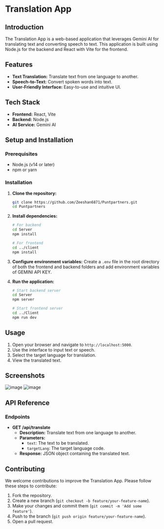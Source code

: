 # Translation App


## Introduction

The Translation App is a web-based application that leverages Gemini AI for translating text and converting speech to text. This application is built using Node.js for the backend and React with Vite for the frontend.

## Features

- **Text Translation:** Translate text from one language to another.
- **Speech-to-Text:** Convert spoken words into text.
- **User-Friendly Interface:** Easy-to-use and intuitive UI.

## Tech Stack

- **Frontend:** React, Vite
- **Backend:** Node.js
- **AI Service:** Gemini AI

## Setup and Installation

### Prerequisites

- Node.js (v14 or later)
- npm or yarn

### Installation

1. **Clone the repository:**
   ```sh
   git clone https://github.com/Zeeshan6871/Puntpartners.git
   cd Puntpartners
   ```

2. **Install dependencies:**
   ```sh
   # For backend
   cd Server
   npm install

   # For frontend
   cd ../client
   npm install
   ```

3. **Configure environment variables:**
   Create a `.env` file in the root directory of both the frontend and backend folders and add environment variables of GEMINI API KEY.

4. **Run the application:**
   ```sh
   # Start backend server
   cd Server
   npm server

   # Start frontend server
   cd ../Client
   npm run dev
   ```

## Usage

1. Open your browser and navigate to `http://localhost:5000`.
2. Use the interface to input text or speech.
3. Select the target language for translation.
4. View the translated text.

## Screenshots

![image](https://github.com/Zeeshan6871/Puntpartners/assets/154689762/9aad203a-be2c-46f9-a90d-b4f1cd3fa637)
![image](https://github.com/Zeeshan6871/Puntpartners/assets/154689762/89e0ca72-6833-41c5-bf25-6e1d1644b630)
## API Reference

### Endpoints

- **GET /api/translate**
  - **Description:** Translate text from one language to another.
  - **Parameters:**
    - `text`: The text to be translated.
    - `targetLang`: The target language code.
  - **Response:** JSON object containing the translated text.

## Contributing

We welcome contributions to improve the Translation App. Please follow these steps to contribute:

1. Fork the repository.
2. Create a new branch (`git checkout -b feature/your-feature-name`).
3. Make your changes and commit them (`git commit -m 'Add some feature'`).
4. Push to the branch (`git push origin feature/your-feature-name`).
5. Open a pull request.

